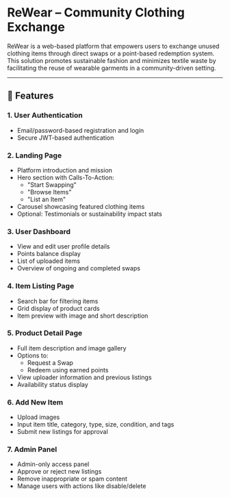 # ReWear – Community Clothing Exchange

ReWear is a web-based platform that empowers users to exchange unused clothing items through direct swaps or a point-based redemption system. This solution promotes sustainable fashion and minimizes textile waste by facilitating the reuse of wearable garments in a community-driven setting.

---

## 🌟 Features

### 1. User Authentication
- Email/password-based registration and login
- Secure JWT-based authentication

### 2. Landing Page
- Platform introduction and mission
- Hero section with Calls-To-Action:
  - "Start Swapping"
  - "Browse Items"
  - "List an Item"
- Carousel showcasing featured clothing items
- Optional: Testimonials or sustainability impact stats

### 3. User Dashboard
- View and edit user profile details
- Points balance display
- List of uploaded items
- Overview of ongoing and completed swaps

### 4. Item Listing Page
- Search bar for filtering items
- Grid display of product cards
- Item preview with image and short description

### 5. Product Detail Page
- Full item description and image gallery
- Options to:
  - Request a Swap
  - Redeem using earned points
- View uploader information and previous listings
- Availability status display

### 6. Add New Item
- Upload images
- Input item title, category, type, size, condition, and tags
- Submit new listings for approval

### 7. Admin Panel
- Admin-only access panel
- Approve or reject new listings
- Remove inappropriate or spam content
- Manage users with actions like disable/delete
